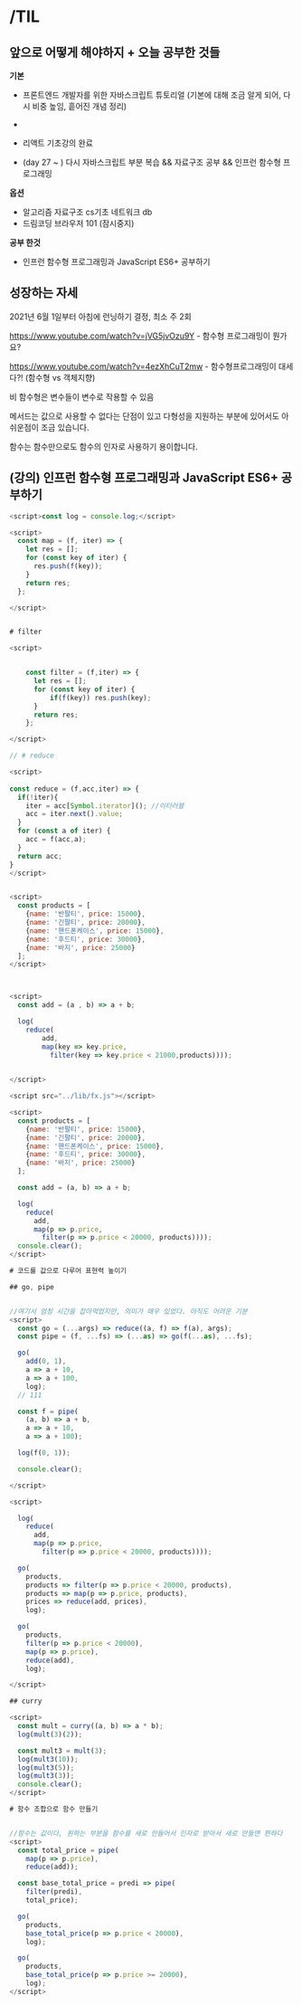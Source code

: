 # /TIL

## 앞으로 어떻게 해야하지 + 오늘 공부한 것들

**기본**


+ 프론트엔드 개발자를 위한 자바스크립트 튜토리얼 (기본에 대해 조금 알게 되어, 다시 비중 높임, 흩어진 개념 정리)

+ [모던 JavaScript 튜토리얼 (기본) ]: https://ko.javascript.info/

  

+ 리액트 기초강의 완료

+ (day 27 ~ ) 다시 자바스크립트 부분 복습 && 자료구조 공부 && 인프런 함수형 프로그래밍

**옵션**

+ 알고리즘 자료구조 cs기초 네트워크 db
+ 드림코딩 브라우저 101 (잠시중지)

**공부 한것**

+ 인프런 함수형 프로그래밍과 JavaScript ES6+ 공부하기

## 성장하는 자세

2021년 6월 1일부터 아침에 런닝하기 결정, 최소 주 2회

https://www.youtube.com/watch?v=jVG5jvOzu9Y  - 함수형 프로그래밍이 뭔가요?

https://www.youtube.com/watch?v=4ezXhCuT2mw - 함수형프로그래밍이 대세다?! (함수형 vs 객체지향)

비 함수형은 변수들이 변수로 작용할 수 있음

메서드는 값으로 사용할 수 없다는 단점이 있고 다형성을 지원하는 부분에 있어서도 아쉬운점이 조금 있습니다. 

함수는 함수만으로도 함수의 인자로 사용하기 용이합니다. 

### 

## (강의) 인프런 함수형 프로그래밍과 JavaScript ES6+ 공부하기

```js
<script>const log = console.log;</script>

<script>
  const map = (f, iter) => {
    let res = [];
    for (const key of iter) {
      res.push(f(key));
    }
    return res;
  };

</script>


# filter

<script>


    const filter = (f,iter) => {
      let res = [];
      for (const key of iter) { 
          if(f(key)) res.push(key);
      }
      return res;
    };

</script>

// # reduce

<script>
  
const reduce = (f,acc,iter) => {
  if(!iter){
    iter = acc[Symbol.iterator](); //이터러블
    acc = iter.next().value;
  }
  for (const a of iter) {
    acc = f(acc,a);
  }
  return acc;
}
</script>


<script>
  const products = [
    {name: '반팔티', price: 15000},
    {name: '긴팔티', price: 20000},
    {name: '핸드폰케이스', price: 15000},
    {name: '후드티', price: 30000},
    {name: '바지', price: 25000}
  ];
</script>



<script>
  const add = (a , b) => a + b;

  log(
    reduce(
        add,
        map(key => key.price,
          filter(key => key.price < 21000,products))));

  
</script>
```

```js
<script src="../lib/fx.js"></script>

<script>
  const products = [
    {name: '반팔티', price: 15000},
    {name: '긴팔티', price: 20000},
    {name: '핸드폰케이스', price: 15000},
    {name: '후드티', price: 30000},
    {name: '바지', price: 25000}
  ];

  const add = (a, b) => a + b;

  log(
    reduce(
      add,
      map(p => p.price,
        filter(p => p.price < 20000, products))));
  console.clear();
</script>

# 코드를 값으로 다루어 표현력 높이기

## go, pipe


//여기서 엄청 시간을 잡아먹었지만, 의미가 매우 있었다. 아직도 어려운 기분
<script> 
  const go = (...args) => reduce((a, f) => f(a), args);
  const pipe = (f, ...fs) => (...as) => go(f(...as), ...fs);

  go(
    add(0, 1),
    a => a + 10,
    a => a + 100,
    log);
  // 111

  const f = pipe(
    (a, b) => a + b,
    a => a + 10,
    a => a + 100);

  log(f(0, 1));

  console.clear();

</script>

<script>

  log(
    reduce(
      add,
      map(p => p.price,
        filter(p => p.price < 20000, products))));

  go(
    products,
    products => filter(p => p.price < 20000, products),
    products => map(p => p.price, products),
    prices => reduce(add, prices),
    log);

  go(
    products,
    filter(p => p.price < 20000),
    map(p => p.price),
    reduce(add),
    log);

</script>

## curry

<script>
  const mult = curry((a, b) => a * b);
  log(mult(3)(2));

  const mult3 = mult(3);
  log(mult3(10));
  log(mult3(5));
  log(mult3(3));
  console.clear();
</script>

# 함수 조합으로 함수 만들기


//함수는 값이다, 원하는 부분을 함수를 새로 만들어서 인자로 받아서 새로 만들면 편하다
<script>
  const total_price = pipe(
    map(p => p.price),
    reduce(add));

  const base_total_price = predi => pipe(
    filter(predi),
    total_price);

  go(
    products,
    base_total_price(p => p.price < 20000),
    log);

  go(
    products,
    base_total_price(p => p.price >= 20000),
    log);
</script>

```

